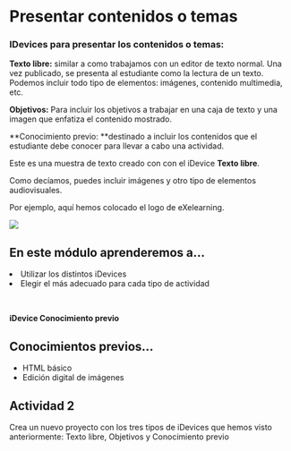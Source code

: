 
# Presentar contenidos o temas

### IDevices para presentar los contenidos o temas:

**Texto libre:** similar a como trabajamos con un editor de texto normal. Una vez publicado, se presenta al estudiante como la lectura de un texto. Podemos incluir todo tipo de elementos: imágenes, contenido multimedia, etc.

**Objetivos:** Para incluir los objetivos a trabajar en una caja de texto y una imagen que enfatiza el contenido mostrado.

**Conocimiento previo: **destinado a incluir los contenidos que el estudiante debe conocer para llevar a cabo una actividad.

Este es una muestra de texto creado con con el iDevice **Texto libre**.

Como decíamos, puedes incluir imágenes y otro tipo de elementos audiovisuales.

Por ejemplo, aquí hemos colocado el logo de eXelearning.


![](https://raw.githubusercontent.com/catedu/curso-moodle/master/img/exe_logo.png)

## En este módulo aprenderemos a...

<li>
	Utilizar los distintos iDevices
	</li>
<li>
	Elegir el más adecuado para cada tipo de actividad 
	</li>


 


**iDevice Conocimiento previo**

## Conocimientos previos...

- HTML básico
- Edición digital de imágenes

## Actividad 2

Crea un nuevo proyecto con los tres tipos de iDevices que hemos visto anteriormente: Texto libre, Objetivos y Conocimiento previo
